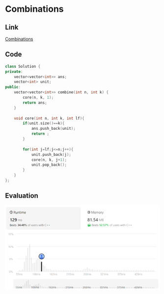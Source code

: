 # Combinations
## Link
[Combinations](https://leetcode.com/problems/combinations/description/)

## Code
```cpp
class Solution {
private: 
    vector<vector<int>> ans;
    vector<int> unit;
public:
    vector<vector<int>> combine(int n, int k) {
        core(n, k, 1);
        return ans;
    }

    void core(int n, int k, int lf){
        if(unit.size()==k){
            ans.push_back(unit);
            return ;
        }

        for(int j=lf;j<=n;j++){
            unit.push_back(j);
            core(n, k, j+1);
            unit.pop_back();
        }
    }
};
```

## Evaluation
![Combinations](./01.png)